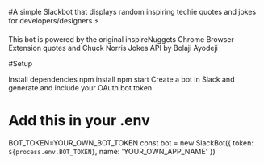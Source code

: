 #A simple Slackbot that displays random inspiring techie quotes and jokes for developers/designers ⚡️ 

This bot is powered by the original inspireNuggets Chrome Browser Extension quotes and Chuck Norris Jokes API by Bolaji Ayodeji

#Setup

Install dependencies
npm install
npm start
Create a bot in Slack and generate and include your OAuth bot token

# Add this in your .env
BOT_TOKEN=YOUR_OWN_BOT_TOKEN
const bot = new SlackBot({
    token: `${process.env.BOT_TOKEN}`,
    name: 'YOUR_OWN_APP_NAME'
})
